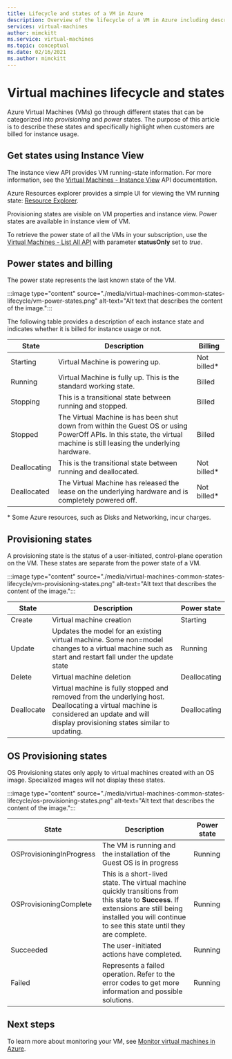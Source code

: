 ```yaml
---
title: Lifecycle and states of a VM in Azure 
description: Overview of the lifecycle of a VM in Azure including descriptions of the various states a VM can be in at any time.
services: virtual-machines
author: mimckitt
ms.service: virtual-machines
ms.topic: conceptual
ms.date: 02/16/2021
ms.author: mimckitt
---
```


# Virtual machines lifecycle and states

Azure Virtual Machines (VMs) go through different states that can be categorized into *provisioning* and *power* states. The purpose of this article is to describe these states and specifically highlight when customers are billed for instance usage. 

## Get states using Instance View

The instance view API provides VM running-state information. For more information, see the [Virtual Machines - Instance View](/rest/api/compute/virtualmachines/instanceview) API documentation.

Azure Resources explorer provides a simple UI for viewing the VM running state: [Resource Explorer](https://resources.azure.com/).

Provisioning states are visible on VM properties and instance view. Power states are available in instance view of VM.

To retrieve the power state of all the VMs in your subscription, use the [Virtual Machines - List All API](/rest/api/compute/virtualmachines/listall) with parameter **statusOnly** set to *true*.
 
## Power states and billing

The power state represents the last known state of the VM.

:::image type="content" source="./media/virtual-machines-common-states-lifecycle/vm-power-states.png" alt-text="Alt text that describes the content of the image.":::

The following table provides a  description of each instance state and indicates whether it is billed for instance usage or not.

| State | Description | Billing |  
|---|---|---|
| Starting| Virtual Machine is powering up. |Not billed* | 
| Running | Virtual Machine is fully up. This is the standard working state. |  Billed | 
| Stopping | This is a transitional state between running and stopped. | Billed| 
|Stopped  | The Virtual Machine is has been shut down from within the Guest OS or using PowerOff APIs. In this state, the virtual machine is still leasing the underlying hardware. | Billed | 
| Deallocating | This is the transitional state between running and deallocated. | Not billed* | 
| Deallocated | The Virtual Machine has released the lease on the underlying hardware and is completely powered off. | Not billed* | 

&#42; Some Azure resources, such as Disks and Networking, incur charges.


## Provisioning states

A provisioning state is the status of a user-initiated, control-plane operation on the VM. These states are separate from the power state of a VM.

:::image type="content" source="./media/virtual-machines-common-states-lifecycle/vm-provisioning-states.png" alt-text="Alt text that describes the content of the image.":::

| State | Description | Power state | 
|---|---|---|
| Create | Virtual machine creation | Starting | 
| Update | Updates the model for an existing virtual machine. Some non=model changes to a virtual machine such as start and restart fall under the update state | Running | 
| Delete | Virtual machine deletion | Deallocating | 
| Deallocate | Virtual machine is fully stopped and removed from the underlying host. Deallocating a virtual machine is considered an update and will display provisioning states similar to updating. | Deallocating | 

## OS Provisioning states
OS Provisioning states only apply to virtual machines created with an OS image. Specialized images will not display these states. 

:::image type="content" source="./media/virtual-machines-common-states-lifecycle/os-provisioning-states.png" alt-text="Alt text that describes the content of the image.":::


| State | Description | Power state | 
|---|---|---|
| OSProvisioningInProgress | The VM is running and the installation of the Guest OS is in progress | Running | 
| OSProvisioningComplete | This is a short-lived state. The virtual machine quickly transitions from this state to **Success**. If extensions are still being installed you will continue to see this state until they are complete. | Running | 
| Succeeded | The user-initiated actions have completed. | Running | 
| Failed | Represents a failed operation. Refer to the error codes to get more information and possible solutions. | Running  | 





## Next steps

To learn more about monitoring your VM, see [Monitor virtual machines in Azure](../azure-monitor/insights/monitor-vm-azure.md).
